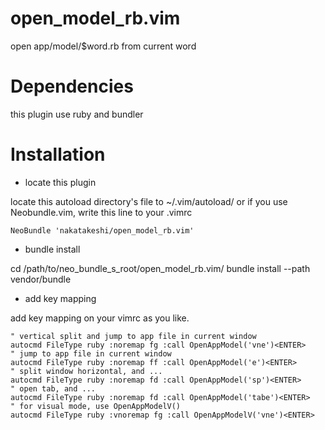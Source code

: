 open_model_rb.vim
=================

open app/model/$word.rb from current word


Dependencies
============

this plugin use ruby and bundler


Installation
============


* locate this plugin

locate this autoload directory's file  to ~/.vim/autoload/
or if you use Neobundle.vim, write this line to your .vimrc
```vim
NeoBundle 'nakatakeshi/open_model_rb.vim'
```

* bundle install

cd /path/to/neo_bundle_s_root/open_model_rb.vim/
bundle install --path vendor/bundle

* add key mapping

add key mapping on your vimrc as you like.

```
" vertical split and jump to app file in current window
autocmd FileType ruby :noremap fg :call OpenAppModel('vne')<ENTER>
" jump to app file in current window
autocmd FileType ruby :noremap ff :call OpenAppModel('e')<ENTER>
" split window horizontal, and ...
autocmd FileType ruby :noremap fd :call OpenAppModel('sp')<ENTER>
" open tab, and ...
autocmd FileType ruby :noremap fd :call OpenAppModel('tabe')<ENTER>
" for visual mode, use OpenAppModelV()
autocmd FileType ruby :vnoremap fg :call OpenAppModelV('vne')<ENTER>
```
